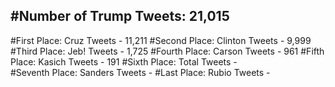#Number of Trump Tweets: 21,015
---
#First Place: Cruz Tweets - 11,211
#Second Place: Clinton Tweets - 9,999
#Third Place: Jeb! Tweets - 1,725
#Fourth Place: Carson Tweets - 961
#Fifth Place: Kasich Tweets - 191
#Sixth Place: Total Tweets -  
#Seventh Place: Sanders Tweets - 
#Last Place: Rubio Tweets - 
